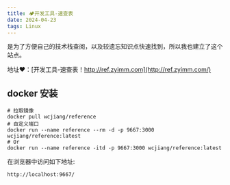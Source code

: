 ```yaml
---
title: 🏕️开发工具-速查表
date: 2024-04-23
tags: Linux
---
```


是为了方便自己的技术栈查阅，以及较遗忘知识点快速找到，所以我也建立了这个站点。

地址❤️：[开发工具-速查表！http://ref.zyimm.com](http://ref.zyimm.com/)

## docker 安装

```shell
# 拉取镜像
docker pull wcjiang/reference
# 自定义端口
docker run --name reference --rm -d -p 9667:3000 wcjiang/reference:latest
# Or
docker run --name reference -itd -p 9667:3000 wcjiang/reference:latest
```
<!--more-->
在浏览器中访问如下地址:

`http://localhost:9667/`